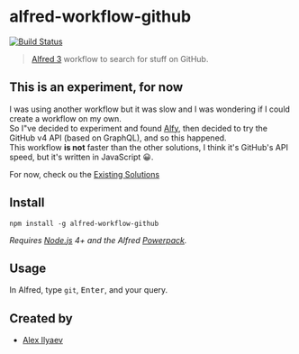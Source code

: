 alfred-workflow-github
=======================

[![Build Status](https://travis-ci.org/alexilyaev/alfred-workflow-github.svg?branch=master)](https://travis-ci.org/alexilyaev/alfred-workflow-github)

> [Alfred 3](https://www.alfredapp.com/) workflow to search for stuff on GitHub.

This is an experiment, for now
-------------------------------

I was using another workflow but it was slow and I was wondering if I could create a workflow on my own.  
So I"ve decided to experiment and found [Alfy](https://github.com/sindresorhus/alfy), then decided
to try the GitHub v4 API (based on GraphQL), and so this happened.  
This workflow **is not** faster than the other solutions, I think it's GitHub's API speed, but it's
written in JavaScript 😀.

For now, check ou the [Existing Solutions](https://github.com/alexilyaev/alfred-workflow-github/wiki/Existing-Solutions)

Install
--------

```
npm install -g alfred-workflow-github
```

*Requires [Node.js](https://nodejs.org) 4+ and the Alfred [Powerpack](https://www.alfredapp.com/powerpack/).*

Usage
------

In Alfred, type `git`, <kbd>Enter</kbd>, and your query.

Created by
-----------

- [Alex Ilyaev](https://github.com/alexilyaev)
